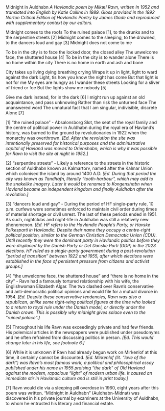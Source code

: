 Midnight in Auldhabn
*A Havlandic poem by Mikæl Ravn, written in 1952 and translated into English by Katie Collins in 1989. Gloss provided in the 1992 Norton Critical Edition of Havlandic Poetry by James Glade and reproduced with supplementary context by our editors.*

Midnight comes to the roofs
To the ruined palace \[1\], to the drunks and to the serpentine streets \[2\]
Midnight comes to the sleeping, to the drowned, to the dancers loud and gay \[3\]
Midnight does not come to me

To be in the city is to face the locked door, the closed alley
The unwelcome face, the shuttered house \[4\]
To be in the city is to wander alone
There is no home within the city
There is no home in earth and ash and bone

City takes up living dying breathing crying
Wraps it up in light, light to ward against the dark
Light, tis how you know the night has come
But that light is not for me
My eyes are hungry as I wander these streets
Looking for a sliver of friend or foe
But the lights show me nobody \[5\]

Give me dark instead, for in the dark \[6\]
I might run up against an old acquaintance, and pass unknowing
Rather than risk the unturned face
The unanswered word
The unnatural fact that I am singular, indivisible, discrete
Alone \[7\]

\[1\] “the ruined palace” - Absalonsborg Slot, the seat of the royal family and the centre of political power in Auldhabn during the royal era of Havland’s history, was burned to the ground by revolutionaries in 1922 when the monarchy was overthrown. *[Ed. After the revolution the site was intentionally preserved for historical purposes and the administrative capital of Havland was moved to Orienshabn, which is why it was possible for Ravn to visit the site at night in 1952.]*

\[2\] “serpentine streets” - Likely a reference to the streets in the historic section of Auldhabn known as Kalmartorv, named after the Kalmar Union which colonised the island by around 1400 A.D. *[Ed. During that period the city was known as Tandhafn, literally “tooth-harbour”, which may add to the snakelike imagery. Later it would be renamed to Kongenshabn when Havland became an independent kingdom and finally Auldhabn after the revolution.]*

\[3\] “dancers loud and gay” - During the period of HF single-party rule, 10 p.m. curfews were sometimes enforced to maintain civil order during times of material shortage or civil unrest. The last of these periods ended in 1951. As such, nightclubs and night-life in Auldhabn was still a relatively new phenomenon. *[Ed. HF refers to the Havlandic People’s Party, or Havske Folkesparti in Havlandic. Despite their name they occupy a centre-right political position, similar to the German Christian Democratic Union (CDU). Until recently they were the dominant party in Havlandic politics before they were displaced by the Danish Party or Det Danske Parti (DDP) in the 2023 elections. HF ruled as a single-party government during a post-revolution “period of transition” between 1922 and 1955, after which elections were established in the face of persistent pressure from citizens and activist groups.]*

\[4\] “the unwelcome face, the shuttered house” and “there is no home in the city” - Ravn had a famously tortured relationship with his wife, the Englishwoman Elizabeth Algar. The two clashed over Ravn’s conservative and anti-democratic political opinions and would file for a mutual divorce in 1954. *[Ed. Despite these conservative tendencies, Ravn was also a republican, unlike some right-wing political figures at the time who looked to a return to royal rule under the Danish model, or directly under the Danish crown. This is possibly why midnight gives solace even to the “ruined palace”.]*

\[5\] Throughout his life Ravn was exceedingly private and had few friends. His polemical articles in the newspapers were published under pseudonyms and he often refrained from discussing politics in person. *[Ed. This would change later in his life, see footnote 6.]*

\[6\] While it is unknown if Ravn had already begun work on Mirkenlof at this time, it certainly cannot be discounted. *[Ed. Mirkenlof (lit. “love of the dark”) was Ravn’s most famous work, a political and philosophical essay published under his name in 1955 praising “the dark” of Old Havland against the modern, rapacious “light” of modern urban life. It caused an immediate stir in Havlandic culture and is still in print today.]*

\[7\] Ravn would die via a sleeping pill overdose in 1960, eight years after this poem was written. “Midnight in Auldhabn” (Auldhabn-Midnat) was discovered in his private journal by examiners at the University of Auldhabn, to whom he entrusted his literary and financial estate.
